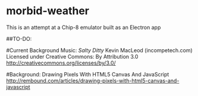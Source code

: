 # morbid-weather

This is an attempt at a Chip-8 emulator built as an Electron app

##TO-DO:


#Current Background Music:
_Salty Ditty_ Kevin MacLeod (incompetech.com)
Licensed under Creative Commons: By Attribution 3.0
http://creativecommons.org/licenses/by/3.0/

#Background:
Drawing Pixels With HTML5 Canvas And JavaScript
http://rembound.com/articles/drawing-pixels-with-html5-canvas-and-javascript

